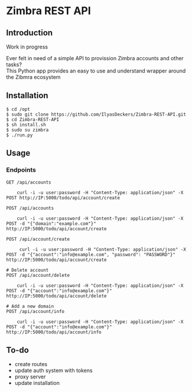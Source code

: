 # Zimbra REST API
## Introduction

Work in progress

Ever felt in need of a simple API to provission Zimbra accounts and other tasks?  
This Python app provides an easy to use and understand wrapper around the Zibmra ecosystem

## Installation

```shell
$ cd /opt
$ sudo git clone https://github.com/IlyasDeckers/Zimbra-REST-API.git
$ cd Zimbra-REST-API
$ sh install.sh
$ sudo su zimbra
$ ./run.py
```

## Usage

### Endpoints

```
GET /api/accounts

    curl -i -u user:password -H "Content-Type: application/json" -X POST http://IP:5000/todo/api/account/create

POST /api/accounts

    curl -i -u user:password -H "Content-Type: application/json" -X POST -d "{"domain":"example.com"}" http://IP:5000/todo/api/account/create

POST /api/account/create

     curl -i -u user:password -H "Content-Type: application/json" -X POST -d "{"account":"info@example.com", "password": "PASSWORD"}" http://IP:5000/todo/api/account/create

# Delete account
POST /api/account/delete

    curl -i -u user:password -H "Content-Type: application/json" -X POST -d "{"account":"info@example.com"}" http://IP:5000/todo/api/account/delete

# Add a new domain
POST /api/account/info

    curl -i -u user:password -H "Content-Type: application/json" -X POST -d "{"account":"info@example.com"}" http://IP:5000/todo/api/account/info
```

## To-do
- create routes
- update auth system with tokens
- proxy server
- update installation
